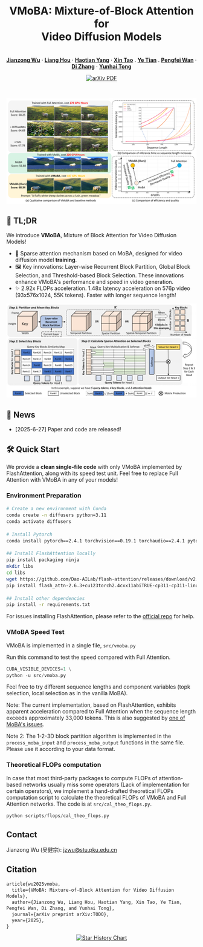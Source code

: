 <br />
<p align="center">
  <h1 align="center">VMoBA: Mixture-of-Block Attention for <br> Video Diffusion Models</h1>
  <p align="center">
    <br />
    <a href="https://jianzongwu.github.io/"><strong>Jianzong Wu</strong></a>
    ·
    <a href="https://liang-hou.github.io/"><strong>Liang Hou</strong></a>
    ·
    <a href="https://yanght321.github.io/"><strong>Haotian Yang</strong></a>
    ·
    <a href="https://www.xtao.website/"><strong>Xin Tao</strong></a>
    .
    <a href="https://tyfeld.github.io/"><strong>Ye Tian</strong></a>
    .
    <a href="https://scholar.google.com/citations?user=P6MraaYAAAAJ&hl=en"><strong>Pengfei Wan</strong></a>
    ·
    <a href="https://ieeexplore.ieee.org/author/922173984202299"><strong>Di Zhang</strong></a>
    ·
    <a href="https://scholar.google.com/citations?user=T4gqdPkAAAAJ"><strong>Yunhai Tong</strong></a>
  </p>

  <p align="center">
    <a href='TODO'>
      <img src='https://img.shields.io/badge/Paper-PDF-green?style=flat&logo=arXiv&logoColor=green' alt='arXiv PDF'>
    </a>
  </p>
<br />

![teaser](assets/images/teaser.png)

## 🚀 TL;DR

We introduce **VMoBA**, Mixture of Block Attention for Video Diffusion Models!

- 🌟 Sparse attention mechanism based on MoBA, designed for video diffusion model **training**.
- 🖼️ Key innovations: Layer-wise Recurrent Block Partition, Global Block Selection, and Threshold-based Block Selection. These innovations enhance VMoBA's performance and speed in video generation.
- ✨ 2.92x FLOPs acceleration. 1.48x latency acceleration on 576p video (93x576x1024, 55K tokens). Faster with longer sequence length!

![](assets/images/architecture.png)


## 🎉 News

- [2025-6-27] Paper and code are released!

## 🛠️ Quick Start

We provide a **clean single-file code** with only VMoBA implemented by FlashAttention, along with its speed test unit. Feel free to replace Full Attention with VMoBA in any of your models!

### Environment Preparation

``` bash
# Create a new environment with Conda
conda create -n diffusers python=3.11
conda activate diffusers

# Install Pytorch
conda install pytorch==2.4.1 torchvision==0.19.1 torchaudio==2.4.1 pytorch-cuda=12.1 -c pytorch -c nvidia

## Install FlashAttention locally
pip install packaging ninja
mkdir libs
cd libs
wget https://github.com/Dao-AILab/flash-attention/releases/download/v2.6.3/flash_attn-2.6.3+cu123torch2.4cxx11abiTRUE-cp311-cp311-linux_x86_64.whl
pip install flash_attn-2.6.3+cu123torch2.4cxx11abiTRUE-cp311-cp311-linux_x86_64.whl

## Install other dependencies
pip install -r requirements.txt
```

For issues installing FlashAttention, please refer to the [official repo](https://github.com/Dao-AILab/flash-attention) for help.


### VMoBA Speed Test

VMoBA is implemented in a single file, `src/vmoba.py`

Run this command to test the speed compared with Full Attention.

``` python
CUDA_VISIBLE_DEVICES=1 \
python -u src/vmoba.py
```

Feel free to try different sequence lengths and component variables (topk selection, local selection as in the vanilla MoBA).

Note: The current implementation, based on FlashAttention, exhibits apparent acceleration compared to Full Attention when the sequence length exceeds approximately 33,000 tokens. This is also suggested by [one of MoBA's issues](https://github.com/MoonshotAI/MoBA/issues/9).

Note 2: The 1-2-3D block partition algorithm is implemented in the `process_moba_input` and `process_moba_output` functions in the same file. Please use it according to your data format. 


### Theoretical FLOPs computation

In case that most third-party packages to compute FLOPs of attention-based networks usually miss some operators (Lack of implementation for certain operators), we implement a hand-drafted theoretical FLOPs computation script to calculate the theoretical FLOPs of VMoBA and Full Attention networks. The code is at `src/cal_theo_flops.py`.

``` python
python scripts/flops/cal_theo_flops.py
```


## Contact

Jianzong Wu (吴健宗): jzwu@stu.pku.edu.cn


## Citation

```
article{wu2025vmoba,
  title={VMoBA: Mixture-of-Block Attention for Video Diffusion Models},
  author={Jianzong Wu, Liang Hou, Haotian Yang, Xin Tao, Ye Tian, Pengfei Wan, Di Zhang, and Yunhai Tong},
  journal={arXiv preprint arXiv:TODO},
  year={2025},
}
```


<p align="center">
  <a href="https://star-history.com/#KwaiVGI/VMoBA&Date">
    <img src="https://api.star-history.com/svg?repos=KwaiVGI/VMoBA&type=Date" alt="Star History Chart">
  </a>
</p>
